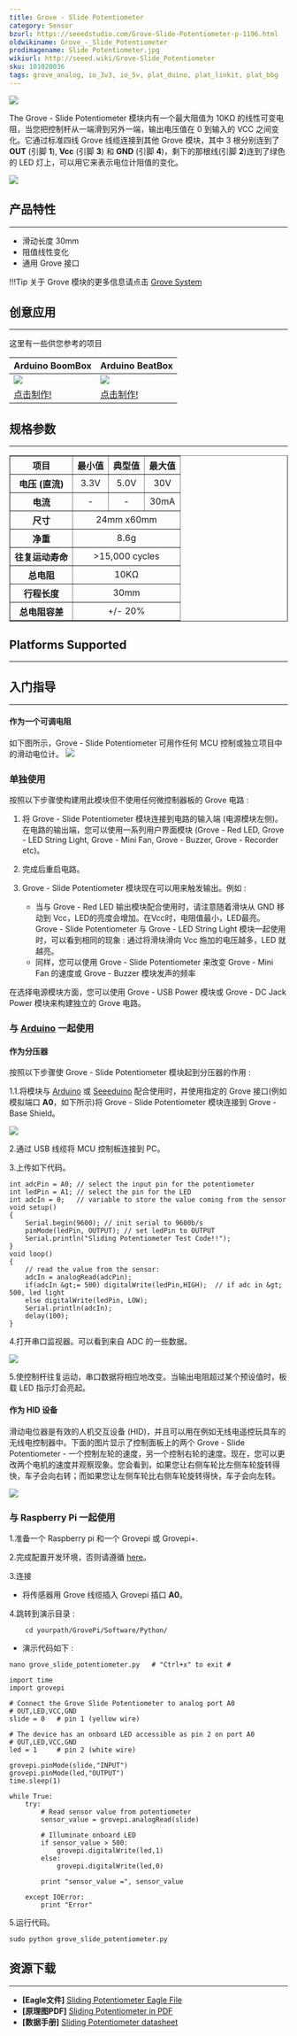 ```yaml
---
title: Grove - Slide Potentiometer
category: Sensor
bzurl: https://seeedstudio.com/Grove-Slide-Potentiometer-p-1196.html
oldwikiname: Grove_-_Slide_Potentiometer
prodimagename: Slide Potentiometer.jpg
wikiurl: http://seeed.wiki/Grove-Slide_Potentiometer
sku: 101020036
tags: grove_analog, io_3v3, io_5v, plat_duino, plat_linkit, plat_bbg
---
```


![](https://raw.githubusercontent.com/SeeedDocument/Grove-Slide_Potentiometer/master/img/Sliding1.JPG)

The Grove - Slide Potentiometer 模块内有一个最大阻值为 10KΩ 的线性可变电阻，当您把控制杆从一端滑到另外一端，输出电压值在 0 到输入的 VCC 之间变化。它通过标准四线 Grove 线缆连接到其他 Grove 模块，其中 3 根分别连到了 **OUT** (引脚 **1**), **Vcc** (引脚 **3**) 和 **GND** (引脚 **4**)，剩下的那根线(引脚 **2**)连到了绿色的 LED 灯上，可以用它来表示电位计阻值的变化。

[![](https://github.com/SeeedDocument/wiki_chinese/raw/master/docs/images/click_to_buy.PNG)](https://item.taobao.com/item.htm?spm=a1z10.3-c.w4002-11172317909.9.7f561822qVySjY&id=45554612830)

## 产品特性
--------

-   滑动长度 30mm
-   阻值线性变化
-   通用 Grove 接口

!!!Tip
    关于 Grove 模块的更多信息请点击 [Grove System](http://seeed.wiki/Grove_System/)

## 创意应用
-----------------

这里有一些供您参考的项目

| **Arduino BoomBox**                                                  | **Arduino BeatBox**                                                    |
|----------------------------------------------------------------------|------------------------------------------------------------------------|
| ![](https://raw.githubusercontent.com/SeeedDocument/Grove-Slide_Potentiometer/master/img/Recipe-Arduino_BoomBox.jpg)| ![](https://raw.githubusercontent.com/SeeedDocument/Grove-Slide_Potentiometer/master/img/Recipe-Arduino_BeatBox.jpg)  |
| [点击制作!](http://www.seeed.cc/project_detail.html?id=171)       | [点击制作!](http://www.seeed.cc/project_detail.html?id=187)         |


## 规格参数
--------------

<table border="1" cellspacing="0" width="80%">
<tr>
<th scope="col">
项目
</th>
<th>
最小值
</th>
<th>
典型值
</th>
<th>
最大值
</th>
</tr>
<tr align="center">
<th scope="row">
电压 (直流)
</th>
<td>
3.3V
</td>
<td>
5.0V
</td>
<td>
30V
</td>
</tr>
<tr align="center">
<th scope="row">
电流
</th>
<td>
-
</td>
<td>
-
</td>
<td>
30mA
</td>
</tr>
<tr align="center">
<th scope="row">
尺寸
</th>
<td colspan="3">
24mm x60mm
</td>
</tr>
<tr align="center">
<th height="22" scope="row">
净重
</th>
<td colspan="3">
8.6g
</td>
</tr>
<tr align="center">
<th height="22" scope="row">
往复运动寿命
</th>
<td colspan="3">
&gt;15,000 cycles
</td>
</tr>
<tr align="center">
<th height="22" scope="row">
总电阻
</th>
<td colspan="3">
10KΩ
</td>
</tr>
<tr align="center">
<th height="22" scope="row">
行程长度
</th>
<td colspan="3">
30mm
</td>
</tr>
<tr align="center">
<th height="22" scope="row">
总电阻容差
</th>
<td colspan="3">
+/- 20%
</td>
</tr>
</table>


## Platforms Supported
-------------------

## 入门指导
---------------

#### 作为一个可调电阻

如下图所示，Grove - Slide Potentiometer 可用作任何 MCU 控制或独立项目中的滑动电位计。
![](https://raw.githubusercontent.com/SeeedDocument/Grove-Slide_Potentiometer/master/img/Sliding_justr.JPG)

### 单独使用

按照以下步骤使构建用此模块但不使用任何微控制器板的 Grove 电路 :

1.  将 Grove - Slide Potentiometer 模块连接到电路的输入端 (电源模块左侧)。在电路的输出端，您可以使用一系列用户界面模块 (Grove - Red LED, Grove - LED String Light, Grove - Mini Fan, Grove - Buzzer, Grove - Recorder etc)。
2.  完成后重启电路。
3.  Grove - Slide Potentiometer 模块现在可以用来触发输出。例如 :

    -   当与 Grove - Red LED 输出模块配合使用时，请注意随着滑块从 GND 移动到 Vcc，LED的亮度会增加。在Vcc时，电阻值最小，LED最亮。 Grove - Slide Potentiometer 与 Grove - LED String Light 模块一起使用时，可以看到相同的现象 : 通过将滑块滑向 Vcc 施加的电压越多，LED 就越亮。
    -   同样，您可以使用 Grove - Slide Potentiometer 来改变 Grove - Mini Fan 的速度或 Grove - Buzzer 模块发声的频率

在选择电源模块方面，您可以使用 Grove - USB Power 模块或 Grove - DC Jack Power 模块来构建独立的 Grove 电路。

### 与 [Arduino](/Arduino "Arduino") 一起使用

#### 作为分压器

按照以下步骤使 Grove - Slide Potentiometer 模块起到分压器的作用 :

1.1.将模块与 [Arduino](/Arduino "Arduino") 或 [Seeeduino](/Seeeduino_v4.2 "Seeeduino") 配合使用时，并使用指定的 Grove 接口(例如模拟端口 **A0**，如下所示)将 Grove - Slide Potentiometer 模块连接到 Grove - Base Shield。

![](https://raw.githubusercontent.com/SeeedDocument/Grove-Slide_Potentiometer/master/img/Sliding2.JPG)

2.通过 USB 线缆将 MCU 控制板连接到 PC。

3.上传如下代码。

```
int adcPin = A0; // select the input pin for the potentiometer
int ledPin = A1; // select the pin for the LED
int adcIn = 0;   // variable to store the value coming from the sensor
void setup()
{
    Serial.begin(9600); // init serial to 9600b/s
    pinMode(ledPin, OUTPUT); // set ledPin to OUTPUT
    Serial.println("Sliding Potentiometer Test Code!!");
}
void loop()
{
    // read the value from the sensor:
    adcIn = analogRead(adcPin);
    if(adcIn &gt;= 500) digitalWrite(ledPin,HIGH);  // if adc in &gt; 500, led light
    else digitalWrite(ledPin, LOW);
    Serial.println(adcIn);
    delay(100);
}
```

4.打开串口监视器。可以看到来自 ADC 的一些数据。

![](https://raw.githubusercontent.com/SeeedDocument/Grove-Slide_Potentiometer/master/img/Sliding_com.jpg)

5.使控制杆往复运动，串口数据将相应地改变。当输出电阻超过某个预设值时，板载 LED 指示灯会亮起。

#### 作为 HID 设备

滑动电位器是有效的人机交互设备 (HID)，并且可以用在例如无线电遥控玩具车的无线电控制器中。下面的图片显示了控制面板上的两个 Grove - Slide Potentiometer - 一个控制左轮的速度，另一个控制右轮的速度。现在，您可以更改两个电机的速度并观察现象。您会看到，如果您让右侧车轮比左侧车轮旋转得快，车子会向右转；而如果您让左侧车轮比右侧车轮旋转得快，车子会向左转。

![](https://raw.githubusercontent.com/SeeedDocument/Grove-Slide_Potentiometer/master/img/Car.JPG)

### 与 Raspberry Pi 一起使用

1.准备一个 Raspberry pi 和一个 Grovepi 或 Grovepi+.

2.完成配置开发环境，否则请遵循 [here](/GrovePiPlus)。

3.连接

-   将传感器用 Grove 线缆插入  Grovepi 插口 **A0**。

4.跳转到演示目录 :
```
    cd yourpath/GrovePi/Software/Python/
```

-   演示代码如下 :
```
nano grove_slide_potentiometer.py   # "Ctrl+x" to exit #
```

```
import time
import grovepi

# Connect the Grove Slide Potentiometer to analog port A0
# OUT,LED,VCC,GND
slide = 0   # pin 1 (yellow wire)

# The device has an onboard LED accessible as pin 2 on port A0
# OUT,LED,VCC,GND
led = 1     # pin 2 (white wire)

grovepi.pinMode(slide,"INPUT")
grovepi.pinMode(led,"OUTPUT")
time.sleep(1)

while True:
    try:
        # Read sensor value from potentiometer
        sensor_value = grovepi.analogRead(slide)

        # Illuminate onboard LED
        if sensor_value > 500:
            grovepi.digitalWrite(led,1)
        else:
            grovepi.digitalWrite(led,0)

        print "sensor_value =", sensor_value

    except IOError:
        print "Error"
```

5.运行代码。
```
sudo python grove_slide_potentiometer.py
```

## 资源下载
---------

-   **[Eagle文件]** [Sliding Potentiometer Eagle File](https://raw.githubusercontent.com/SeeedDocument/Grove-Slide_Potentiometer/master/res/Sliding_Potentiometer.rar)
-   **[原理图PDF]** [Sliding Potentiometer in PDF](https://raw.githubusercontent.com/SeeedDocument/Grove-Slide_Potentiometer/master/res/Sliding_protentiometer_sch.pdf)
-   **[数据手册]** [Sliding Potentiometer datasheet](https://raw.githubusercontent.com/SeeedDocument/Grove-Slide_Potentiometer/master/res/Sliding_potentiometer_datasheet.pdf)


<!-- This Markdown file was created from http://www.seeedstudio.com/wiki/Grove_-_Slide_Potentiometer -->
